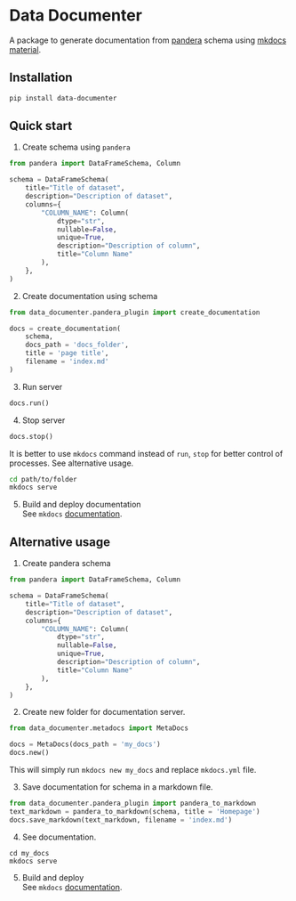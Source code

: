 # Data Documenter

A package to generate documentation from [pandera](https://pandera.readthedocs.io/en/stable/) schema using [mkdocs material](https://squidfunk.github.io/mkdocs-material/).

## Installation

```sh
pip install data-documenter
```

## Quick start

1. Create schema using `pandera`
```py
from pandera import DataFrameSchema, Column

schema = DataFrameSchema(
    title="Title of dataset",
    description="Description of dataset",
    columns={
        "COLUMN_NAME": Column(
            dtype="str",
            nullable=False,
            unique=True,
            description="Description of column",
            title="Column Name"
        ),
    },
)
```
2. Create documentation using schema
```py
from data_documenter.pandera_plugin import create_documentation

docs = create_documentation(
    schema, 
    docs_path = 'docs_folder', 
    title = 'page title',
    filename = 'index.md'
)
```

3. Run server
```py
docs.run()
```

4. Stop server
```py
docs.stop()
```

It is better to use `mkdocs` command instead of `run`, `stop` for better control of processes. See alternative usage.
```sh
cd path/to/folder
mkdocs serve
```

5. Build and deploy documentation  
See `mkdocs` [documentation](https://squidfunk.github.io/mkdocs-material/getting-started/).

## Alternative usage

1. Create pandera schema
```py
from pandera import DataFrameSchema, Column

schema = DataFrameSchema(
    title="Title of dataset",
    description="Description of dataset",
    columns={
        "COLUMN_NAME": Column(
            dtype="str",
            nullable=False,
            unique=True,
            description="Description of column",
            title="Column Name"
        ),
    },
)
```

2. Create new folder for documentation server.
```py
from data_documenter.metadocs import MetaDocs

docs = MetaDocs(docs_path = 'my_docs')
docs.new()
```
This will simply run `mkdocs new my_docs` and replace `mkdocs.yml` file.

3. Save documentation for schema in a markdown file.
```py
from data_documenter.pandera_plugin import pandera_to_markdown
text_markdown = pandera_to_markdown(schema, title = 'Homepage')
docs.save_markdown(text_markdown, filename = 'index.md')
```

4. See documentation.
```
cd my_docs
mkdocs serve
```

5. Build and deploy  
See `mkdocs` [documentation](https://squidfunk.github.io/mkdocs-material/getting-started/).
